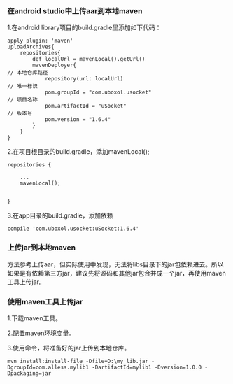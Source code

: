 ### 在android studio中上传aar到本地maven ###

1.在android library项目的build.gradle里添加如下代码：

	apply plugin: 'maven'
	uploadArchives{
	    repositories{
	        def localUrl = mavenLocal().getUrl()
	        mavenDeployer{
	// 本地仓库路径
	            repository(url: localUrl)
	// 唯一标识
	            pom.groupId = "com.uboxol.usocket"
	// 项目名称
	            pom.artifactId = "uSocket"
	// 版本号
	            pom.version = "1.6.4"
	        }
	    }
	}



2.在项目根目录的build.gradle，添加mavenLocal();

    repositories {

        ...
        mavenLocal();
      
        
    }

3.在app目录的build.gradle，添加依赖

	compile 'com.uboxol.usocket:uSocket:1.6.4'

### 上传jar到本地maven ###

方法参考上传aar，但实际使用中发现，无法将libs目录下的jar包依赖进去。所以如果是有依赖第三方jar，建议先将源码和其他jar包合并成一个jar，再使用maven工具上传jar。

### 使用maven工具上传jar ###

1.下载maven工具。

2.配置maven环境变量。

3.使用命令，将准备好的jar上传到本地仓库。

	mvn install:install-file -Dfile=D:\my_lib.jar -DgroupId=com.alless.mylib1 -DartifactId=mylib1 -Dversion=1.0.0 -Dpackaging=jar


